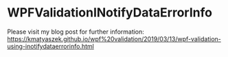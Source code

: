 # WPFValidationINotifyDataErrorInfo

Please visit my blog post for further information: https://kmatyaszek.github.io/wpf%20validation/2019/03/13/wpf-validation-using-inotifydataerrorinfo.html
